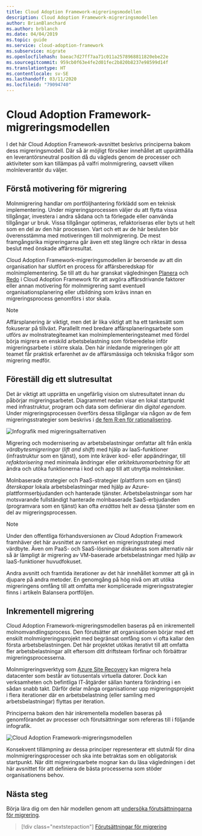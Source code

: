 ```yaml
---
title: Cloud Adoption Framework-migreringsmodellen
description: Cloud Adoption Framework-migreringsmodellen
author: BrianBlanchard
ms.author: brblanch
ms.date: 04/04/2019
ms.topic: guide
ms.service: cloud-adoption-framework
ms.subservice: migrate
ms.openlocfilehash: baeac7d27ff7aa71c011a2578968811820ebe22e
ms.sourcegitcommit: 959cb0f63e4fe2d01fec2b820b8237e98599d14f
ms.translationtype: HT
ms.contentlocale: sv-SE
ms.lasthandoff: 03/11/2020
ms.locfileid: "79094740"
---
```

# <a name="cloud-adoption-framework-migration-model"></a>Cloud Adoption Framework-migreringsmodellen

I det här Cloud Adoption Framework-avsnittet beskrivs principerna bakom dess migreringsmodell. Där så är möjligt försöker innehållet att upprätthålla en leverantörsneutral position då du vägleds genom de processer och aktiviteter som kan tillämpas på valfri molnmigrering, oavsett vilken molnleverantör du väljer.

## <a name="understand-migration-motivations"></a>Förstå motivering för migrering

Molnmigrering handlar om portföljhantering förklädd som en teknisk implementering. Under migreringsprocessen väljer du att flytta vissa tillgångar, investera i andra sådana och ta förlegade eller oanvända tillgångar ur bruk. Vissa tillgångar optimeras, refaktoriseras eller byts ut helt som en del av den här processen. Vart och ett av de här besluten bör överensstämma med motiveringen till molnmigrering. De mest framgångsrika migreringarna går även ett steg längre och riktar in dessa beslut med önskade affärsresultat.

Cloud Adoption Framework-migreringsmodellen är beroende av att din organisation har slutfört en process för affärsberedskap för molnimplementering. Se till att du har granskat vägledningen [Planera](../../strategy/index.md) och [Redo](../../ready/index.md) i Cloud Adoption Framework för att avgöra affärsdrivande faktorer eller annan motivering för molnmigrering samt eventuell organisationsplanering eller utbildning som krävs innan en migreringsprocess genomförs i stor skala.

> [!NOTE]
> Affärsplanering är viktigt, men det är lika viktigt att ha ett tankesätt som fokuserar på tillväxt. Parallellt med bredare affärsplaneringsarbete som utförs av molnstrategiteamet kan molnimplementeringsteamet med fördel börja migrera en enskild arbetsbelastning som förberedelse inför migreringsarbete i större skala. Den här inledande migreringen gör att teamet får praktisk erfarenhet av de affärsmässiga och tekniska frågor som migrering medför.

## <a name="envision-an-end-state"></a>Föreställ dig ett slutresultat

Det är viktigt att upprätta en ungefärlig vision om slutresultatet innan du påbörjar migreringsarbetet. Diagrammet nedan visar en lokal startpunkt med infrastruktur, program och data som definierar din *digital egendom*. Under migreringsprocessen överförs dessa tillgångar via någon av de fem migreringsstrategier som beskrivs i [de fem R:en för rationalisering](../../digital-estate/5-rs-of-rationalization.md).

![Infografik med migreringsalternativen](../../_images/migrate/migration-options.png)

Migrering och modernisering av arbetsbelastningar omfattar allt från enkla _värdbytesmigreringar_ (_lift and shift_) med hjälp av IaaS-funktioner (infrastruktur som en tjänst), som inte kräver kod- eller appändringar, till _refaktorisering_ med minimala ändringar eller _arkitekturomarbetning_ för att ändra och utöka funktionerna i kod och app till att utnyttja molntekniker.

Molnbaserade strategier och PaaS-strategier (plattform som en tjänst) *återskapar* lokala arbetsbelastningar med hjälp av Azure-plattformserbjudanden och hanterade tjänster. Arbetsbelastningar som har motsvarande fullständigt hanterade molnbaserade SaaS-erbjudanden (programvara som en tjänst) kan ofta *ersättas* helt av dessa tjänster som en del av migreringsprocessen.

> [!NOTE]
> Under den offentliga förhandsversionen av Cloud Adoption Framework framhäver det här avsnittet av ramverket en migreringsstrategi med värdbyte. Även om PaaS- och SaaS-lösningar diskuteras som alternativ när så är lämpligt är migrering av VM-baserade arbetsbelastningar med hjälp av IaaS-funktioner huvudfokuset.
>
> Andra avsnitt och framtida iterationer av det här innehållet kommer att gå in djupare på andra metoder. En genomgång på hög nivå om att utöka migreringens omfång till att omfatta mer komplicerade migreringsstrategier finns i artikeln Balansera portföljen.

## <a name="incremental-migration"></a>Inkrementell migrering

Cloud Adoption Framework-migreringsmodellen baseras på en inkrementell molnomvandlingsprocess. Den förutsätter att organisationen börjar med ett enskilt molnmigreringsprojekt med begränsat omfång som vi ofta kallar den första arbetsbelastningen. Det här projektet utökas iterativt till att omfatta fler arbetsbelastningar allt eftersom ditt driftsteam förfinar och förbättrar migreringsprocesserna.

Molnmigreringsverktyg som [Azure Site Recovery](https://docs.microsoft.com/azure/site-recovery/site-recovery-overview) kan migrera hela datacenter som består av tiotusentals virtuella datorer. Dock kan verksamheten och befintliga IT-åtgärder sällan hantera förändring i en sådan snabb takt. Därför delar många organisationer upp migreringsprojekt i flera iterationer där en arbetsbelastning (eller samling med arbetsbelastningar) flyttas per iteration.

Principerna bakom den här inkrementella modellen baseras på genomförandet av processer och förutsättningar som refereras till i följande infografik.

![Cloud Adoption Framework-migreringsmodellen](../../_images/migrate/methodology.png)

Konsekvent tillämpning av dessa principer representerar ett slutmål för dina molnmigreringsprocesser och ska inte betraktas som en obligatorisk startpunkt. När ditt migreringsarbete mognar kan du läsa vägledningen i det här avsnittet för att definiera de bästa processerna som stöder organisationens behov.

## <a name="next-steps"></a>Nästa steg

Börja lära dig om den här modellen genom att [undersöka förutsättningarna för migrering](./prerequisites/index.md).

> [!div class="nextstepaction"]
> [Förutsättningar för migrering](./prerequisites/index.md)
